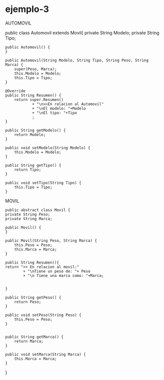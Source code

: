 # ejemplo-3

AUTOMOVIL

public class Automovil extends Movil{
  private String Modelo;
  private String Tipo;

    public Automovil() {
    }

    public Automovil(String Modelo, String Tipo, String Peso, String Marca) {
        super(Peso, Marca);
        this.Modelo = Modelo;
        this.Tipo = Tipo;
    }

    @Override
    public String Resumen() {
        return super.Resumen()
                + "\n>>En relacion al Automovil"
                + "\nEl modelo: "+Modelo
                + "\nEl tipo: "+Tipo
                ;
    }

    public String getModelo() {
        return Modelo;
    }

    public void setModelo(String Modelo) {
        this.Modelo = Modelo;
    }

    public String getTipo() {
        return Tipo;
    }

    public void setTipo(String Tipo) {
        this.Tipo = Tipo;
    }

MOVIL

    public abstract class Movil {
    private String Peso;
    private String Marca;

    public Movil() {
    }

    public Movil(String Peso, String Marca) {
        this.Peso = Peso;
        this.Marca = Marca;
    }
    
    public String Resumen(){
    return ">> En relacion al movil:"
            + "\nTiene un peso de: "+ Peso
            + "\n Tiene una marca como: "+Marca;
    
    
    }

    public String getPeso() {
        return Peso;
    }

    public void setPeso(String Peso) {
        this.Peso = Peso;
    }


    public String getMarca() {
        return Marca;
    }

    public void setMarca(String Marca) {
        this.Marca = Marca;
    } 
   }

